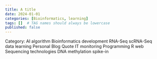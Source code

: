 ```yaml
---
title: A title
date: 2024-01-01
categories: [Bioinformatics, learning]
tags: []  # TAG names should always be lowercase
published: false
---
```


Category:
AI
  algorithm
Bioinformatics
  development
  RNA-Seq
  scRNA-Seq
  data
  learning
Personal
 Blog
 Quote
IT
 monitoring
Programming
 R 
 web 
Sequencing technologies 
 DNA methylation
 spike-in
